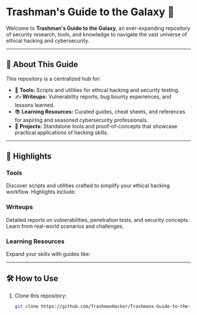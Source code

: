 # Trashman's Guide to the Galaxy 🌌

Welcome to **Trashman's Guide to the Galaxy**, an ever-expanding repository of security research, tools, and knowledge to navigate the vast universe of ethical hacking and cybersecurity.

---

## 🚀 About This Guide

This repository is a centralized hub for:

- 🔧 **Tools:** Scripts and utilities for ethical hacking and security testing.
- ✍️ **Writeups:** Vulnerability reports, bug bounty experiences, and lessons learned.
- 📚 **Learning Resources:** Curated guides, cheat sheets, and references for aspiring and seasoned cybersecurity professionals.
- 🚀 **Projects:** Standalone tools and proof-of-concepts that showcase practical applications of hacking skills.

---

## 🌟 Highlights

### Tools
Discover scripts and utilities crafted to simplify your ethical hacking workflow. Highlights include:

### Writeups
Detailed reports on vulnerabilities, penetration tests, and security concepts. Learn from real-world scenarios and challenges.

### Learning Resources
Expand your skills with guides like:

---

## 🛠️ How to Use

1. Clone this repository:
   ```bash
   git clone https://github.com/TrashmanHacker/Trashmans-Guide-to-the-Galaxy.git

